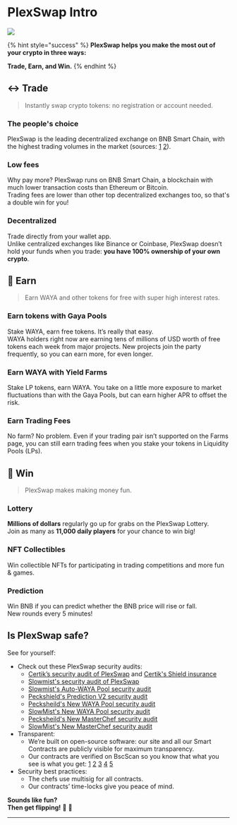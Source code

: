 # PlexSwap Intro

![](.gitbook/assets/intro-header.png)

{% hint style="success" %}
**PlexSwap helps you make the most out of your crypto in three ways:**

**Trade, Earn, and Win.**
{% endhint %}

## ↔️ Trade

> Instantly swap crypto tokens: no registration or account needed.

### The people's choice

PlexSwap is the leading decentralized exchange on BNB Smart Chain, with the highest trading volumes in the market (sources: [1](https://www.coingecko.com/en/exchanges/decentralized) [2](https://coinmarketcap.com/rankings/exchanges/dex/)).

### Low fees

Why pay more? PlexSwap runs on BNB Smart Chain, a blockchain with much lower transaction costs than Ethereum or Bitcoin.\
Trading fees are lower than other top decentralized exchanges too, so that's a double win for you!

### Decentralized

Trade directly from your wallet app.\
Unlike centralized exchanges like Binance or Coinbase, PlexSwap doesn’t hold your funds when you trade: **you have 100% ownership of your own crypto**.

## 💸 Earn

> Earn WAYA and other tokens for free with super high interest rates.

### Earn tokens with Gaya Pools

Stake WAYA, earn free tokens. It’s really that easy.\
WAYA holders right now are earning tens of millions of USD worth of free tokens each week from major projects. New projects join the party frequently, so you can earn more, for even longer.

### Earn WAYA with Yield Farms

Stake LP tokens, earn WAYA. You take on a little more exposure to market fluctuations than with the Gaya Pools, but can earn higher APR to offset the risk.

### Earn Trading Fees

No farm? No problem. Even if your trading pair isn’t supported on the Farms page, you can still earn trading fees when you stake your tokens in Liquidity Pools (LPs).

## 🎲 Win

> PlexSwap makes making money fun.

### Lottery

**Millions of dollars** regularly go up for grabs on the PlexSwap Lottery.\
Join as many as **11,000 daily players** for your chance to win big!

### NFT Collectibles

Win collectible NFTs for participating in trading competitions and more fun & games.

### Prediction

Win BNB if you can predict whether the BNB price will rise or fall.\
New rounds every 5 minutes!

## Is PlexSwap safe?

See for yourself:

* Check out these PlexSwap security audits:
  * [Certik’s security audit of PlexSwap](https://www.certik.org/projects/PlexSwap) and [Certik's Shield insurance](https://shield.certik.foundation)
  * [Slowmist's security audit of PlexSwap](https://github.com/slowmist/Knowledge-Base/blob/master/open-report/Smart%20Contract%20Security%20Audit%20Report%20%20-%20PlexSwap.pdf)
  * [Slowmist's Auto-WAYA Pool security audit](https://github.com/slowmist/Knowledge-Base/blob/master/open-report/Smart%20Contract%20Security%20Audit%20Report%20-%20WayaVault.pdf)
  * [Peckshield's Prediction V2 security audit](https://github.com/peckshield/publications/blob/master/audit\_reports/PeckShield-Audit-Report-PlexSwap-PredictionV2-v1.0.pdf)
  * [Pecksheild's New WAYA Pool security audit](https://github.com/peckshield/publications/tree/master/audit\_reports/PeckShield-Audit-Report-PlexSwap-WayaPool-v1.0.pdf)
  * [SlowMist's New WAYA Pool security audit](https://github.com/slowmist/Knowledge-Base/blob/master/open-report-V2/smart-contract/SlowMist%20Audit%20Report%20-%20PlexSwap-WayaPool\_en-us.pdf)
  * [Pecksheild's New MasterChef security audit](https://github.com/peckshield/publications/tree/master/audit\_reports/PeckShield-Audit-Report-PlexSwap-MasterChefV2-v1.0.pdf)
  * [SlowMist's New MasterChef security audit](https://github.com/slowmist/Knowledge-Base/blob/master/open-report-V2/smart-contract/SlowMist%20Audit%20Report%20-%20MasterChef%20v2\_en-us.pdf)
* Transparent:
  * We’re built on open-source software: our site and all our Smart Contracts are publicly visible for maximum transparency.
  * Our contracts are verified on BscScan so you know that what you see is what you get: [1](https://bscscan.com/address/0x10ED43C718714eb63d5aA57B78B54704E256024E) [2](https://bscscan.com/address/0x73feaa1ee314f8c655e354234017be2193c9e24e#code) [3](https://bscscan.com/address/0xbcfccbde45ce874adcb698cc183debcf17952812) [4](https://bscscan.com/address/0x1b96b92314c44b159149f7e0303511fb2fc4774f#code) [5](https://bscscan.com/address/0x92E8CeB7eAeD69fB6E4d9dA43F605D2610214E68)
* Security best practices:
  * The chefs use multisig for all contracts.
  * Our contracts’ time-locks give you peace of mind.

**Sounds like fun?**\
**Then get flipping!** 🐰 🥞

***
